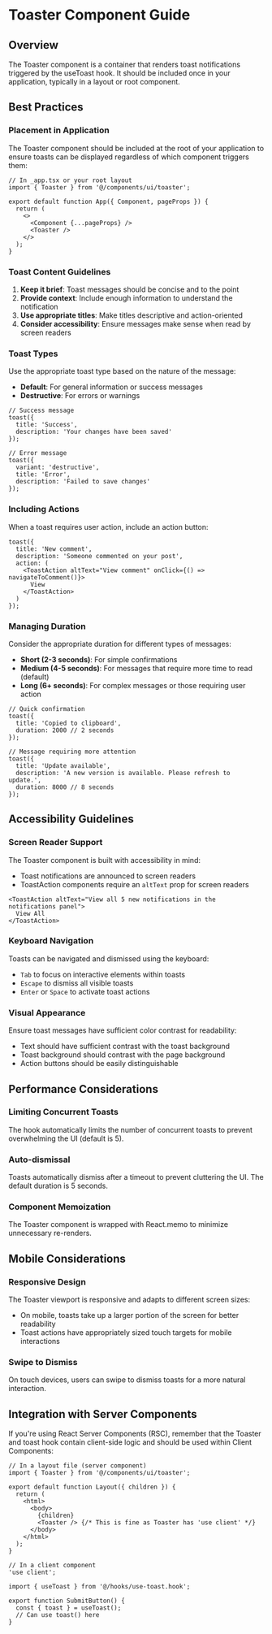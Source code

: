 # Toaster Component Guide

## Overview

The Toaster component is a container that renders toast notifications triggered by the useToast hook. It should be included once in your application, typically in a layout or root component.

## Best Practices

### Placement in Application

The Toaster component should be included at the root of your application to ensure toasts can be displayed regardless of which component triggers them:

```tsx
// In _app.tsx or your root layout
import { Toaster } from '@/components/ui/toaster';

export default function App({ Component, pageProps }) {
  return (
    <>
      <Component {...pageProps} />
      <Toaster />
    </>
  );
}
```

### Toast Content Guidelines

1. **Keep it brief**: Toast messages should be concise and to the point
2. **Provide context**: Include enough information to understand the notification
3. **Use appropriate titles**: Make titles descriptive and action-oriented
4. **Consider accessibility**: Ensure messages make sense when read by screen readers

### Toast Types

Use the appropriate toast type based on the nature of the message:

- **Default**: For general information or success messages
- **Destructive**: For errors or warnings

```tsx
// Success message
toast({
  title: 'Success',
  description: 'Your changes have been saved'
});

// Error message
toast({
  variant: 'destructive',
  title: 'Error',
  description: 'Failed to save changes'
});
```

### Including Actions

When a toast requires user action, include an action button:

```tsx
toast({
  title: 'New comment',
  description: 'Someone commented on your post',
  action: (
    <ToastAction altText="View comment" onClick={() => navigateToComment()}>
      View
    </ToastAction>
  )
});
```

### Managing Duration

Consider the appropriate duration for different types of messages:

- **Short (2-3 seconds)**: For simple confirmations
- **Medium (4-5 seconds)**: For messages that require more time to read (default)
- **Long (6+ seconds)**: For complex messages or those requiring user action

```tsx
// Quick confirmation
toast({
  title: 'Copied to clipboard',
  duration: 2000 // 2 seconds
});

// Message requiring more attention
toast({
  title: 'Update available',
  description: 'A new version is available. Please refresh to update.',
  duration: 8000 // 8 seconds
});
```

## Accessibility Guidelines

### Screen Reader Support

The Toaster component is built with accessibility in mind:

- Toast notifications are announced to screen readers
- ToastAction components require an `altText` prop for screen readers

```tsx
<ToastAction altText="View all 5 new notifications in the notifications panel">
  View All
</ToastAction>
```

### Keyboard Navigation

Toasts can be navigated and dismissed using the keyboard:

- `Tab` to focus on interactive elements within toasts
- `Escape` to dismiss all visible toasts
- `Enter` or `Space` to activate toast actions

### Visual Appearance

Ensure toast messages have sufficient color contrast for readability:

- Text should have sufficient contrast with the toast background
- Toast background should contrast with the page background
- Action buttons should be easily distinguishable

## Performance Considerations

### Limiting Concurrent Toasts

The hook automatically limits the number of concurrent toasts to prevent overwhelming the UI (default is 5).

### Auto-dismissal

Toasts automatically dismiss after a timeout to prevent cluttering the UI. The default duration is 5 seconds.

### Component Memoization

The Toaster component is wrapped with React.memo to minimize unnecessary re-renders.

## Mobile Considerations

### Responsive Design

The Toaster viewport is responsive and adapts to different screen sizes:

- On mobile, toasts take up a larger portion of the screen for better readability
- Toast actions have appropriately sized touch targets for mobile interactions

### Swipe to Dismiss

On touch devices, users can swipe to dismiss toasts for a more natural interaction.

## Integration with Server Components

If you're using React Server Components (RSC), remember that the Toaster and toast hook contain client-side logic and should be used within Client Components:

```tsx
// In a layout file (server component)
import { Toaster } from '@/components/ui/toaster';

export default function Layout({ children }) {
  return (
    <html>
      <body>
        {children}
        <Toaster /> {/* This is fine as Toaster has 'use client' */}
      </body>
    </html>
  );
}
```

```tsx
// In a client component
'use client';

import { useToast } from '@/hooks/use-toast.hook';

export function SubmitButton() {
  const { toast } = useToast();
  // Can use toast() here
}
```
